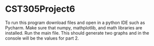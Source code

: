# CST305Project6
To run this program download files and open in a python IDE such as Pycharm. Make sure that numpy, mathplotlib, and math libraries are installed. Run the main file. This should generate two graphs and in the console will be the values for part 2.
